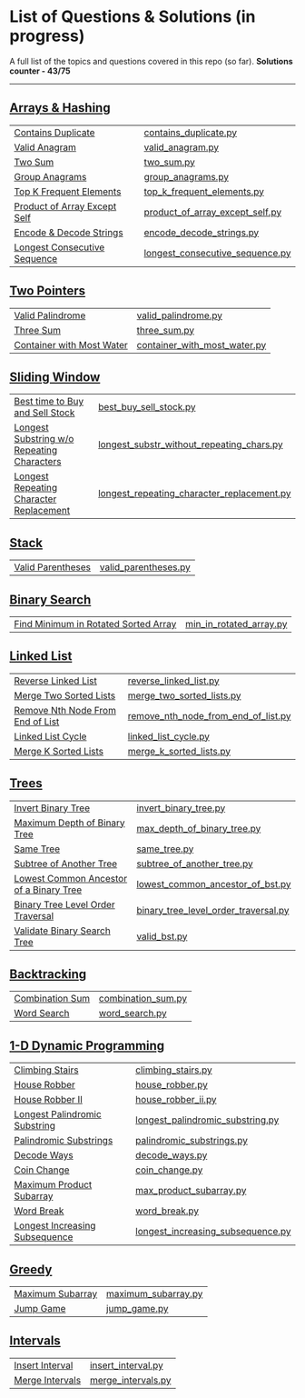 # List of Questions & Solutions (in progress) 

A full list of the topics and questions covered in this repo (so far). **Solutions counter - 43/75**

---

## [Arrays & Hashing](Arrays%20&%20Hashing)
| | |
| --- | ----------- |
| [Contains Duplicate](https://leetcode.com/problems/contains-duplicate/) | [contains_duplicate.py](Arrays%20&%20Hashing/contains_duplicate.py) |
| [Valid Anagram](https://leetcode.com/problems/valid-anagram/) | [valid_anagram.py](Arrays%20&%20Hashing/valid_anagram.py) |
| [Two Sum](https://leetcode.com/problems/two-sum/) | [two_sum.py](Arrays%20&%20Hashing/two_sum.py) |
| [Group Anagrams](https://leetcode.com/problems/group-anagrams/) | [group_anagrams.py](Arrays%20&%20Hashing/group_anagrams.py) |
| [Top K Frequent Elements](https://leetcode.com/problems/top-k-frequent-elements/) | [top_k_frequent_elements.py](Arrays%20&%20Hashing/top_k_frequent_elements.py) |
| [Product of Array Except Self](https://leetcode.com/problems/product-of-array-except-self/) | [product_of_array_except_self.py](Arrays%20&%20Hashing/product_of_array_except_self.py) |
| [Encode & Decode Strings](https://www.lintcode.com/problem/659/) | [encode_decode_strings.py](Arrays%20&%20Hashing/encode_decode_strings.py) |
| [Longest Consecutive Sequence](https://leetcode.com/problems/longest-consecutive-sequence/) | [longest_consecutive_sequence.py](Arrays%20&%20Hashing/longest_consecutive_sequence.py) |

## [Two Pointers](Two%20Pointers)
| | |
| --- | ----------- |
| [Valid Palindrome](https://leetcode.com/problems/valid-palindrome/) | [valid_palindrome.py](Two%20Pointers/valid_palindrome.py) |
| [Three Sum](https://leetcode.com/problems/3sum/) | [three_sum.py](Two%20Pointers/three_sum.py) |
| [Container with Most Water](https://leetcode.com/problems/container-with-most-water/) | [container_with_most_water.py](Two%20Pointers/container_with_most_water.py) |

## [Sliding Window](Sliding%20Window)
| | |
| --- | ----------- |
| [Best time to Buy and Sell Stock](https://leetcode.com/problems/best-time-to-buy-and-sell-stock/) | [best_buy_sell_stock.py](Sliding%20Window/best_buy_sell_stock.py) |
| [Longest Substring w/o Repeating Characters](https://leetcode.com/problems/longest-substring-without-repeating-characters/) | [longest_substr_without_repeating_chars.py](Sliding%20Window/longest_substr_without_repeating_chars.py) |
| [Longest Repeating Character Replacement](https://leetcode.com/problems/longest-repeating-character-replacement/) | [longest_repeating_character_replacement.py](Sliding%20Window/longest_repeating_character_replacement.py) |

## [Stack](Stack)
| | |
| --- | ----------- |
| [Valid Parentheses](https://leetcode.com/problems/valid-parentheses/) | [valid_parentheses.py](Stack/valid_parentheses.py) |

## [Binary Search](Binary%20Search)
| | |
| --- | ----------- |
| [Find Minimum in Rotated Sorted Array](https://leetcode.com/problems/find-minimum-in-rotated-sorted-array/) | [min_in_rotated_array.py](Binary%20Search/min_in_rotated_array.py) |

## [Linked List](Linked%20List)
| | |
| --- | ----------- |
| [Reverse Linked List](https://leetcode.com/problems/reverse-linked-list/) | [reverse_linked_list.py](Linked%20List/reverse_linked_list.py) |
| [Merge Two Sorted Lists](https://leetcode.com/problems/merge-two-sorted-lists/) | [merge_two_sorted_lists.py](Linked%20List/merge_two_sorted_lists.py) |
| [Remove Nth Node From End of List](https://leetcode.com/problems/remove-nth-node-from-end-of-list/) | [remove_nth_node_from_end_of_list.py](Linked%20List/remove_nth_node_from_end_of_list.py) |
| [Linked List Cycle](https://leetcode.com/problems/linked-list-cycle/) | [linked_list_cycle.py](Linked%20List/linked_list_cycle.py) |
| [Merge K Sorted Lists](https://leetcode.com/problems/merge-k-sorted-lists/) | [merge_k_sorted_lists.py](Linked%20List/merge_k_sorted_lists.py) |


## [Trees](Trees)
| | |
| --- | ----------- |
| [Invert Binary Tree](https://leetcode.com/problems/invert-binary-tree/) | [invert_binary_tree.py](Trees/invert_binary_tree.py) |
| [Maximum Depth of Binary Tree](https://leetcode.com/problems/maximum-depth-of-binary-tree/) | [max_depth_of_binary_tree.py](Trees/max_depth_of_binary_tree.py) |
| [Same Tree](https://leetcode.com/problems/same-tree/) | [same_tree.py](Trees/same_tree.py) |
| [Subtree of Another Tree](https://leetcode.com/problems/subtree-of-another-tree/) | [subtree_of_another_tree.py](Trees/subtree_of_another_tree.py) |
| [Lowest Common Ancestor of a Binary Tree](https://leetcode.com/problems/lowest-common-ancestor-of-a-binary-tree/) | [lowest_common_ancestor_of_bst.py](Trees/lowest_common_ancestor_of_bst.py) |
| [Binary Tree Level Order Traversal](https://leetcode.com/problems/binary-tree-level-order-traversal/) | [binary_tree_level_order_traversal.py](Trees/binary_tree_level_order_traversal.py) |
| [Validate Binary Search Tree](https://leetcode.com/problems/valid-binary-search-tree/) | [valid_bst.py](Trees/valid_bst.py) |

## [Backtracking](Backtracking)
| | |
| --- | ----------- |
| [Combination Sum](https://leetcode.com/problems/combination-sum/) | [combination_sum.py](Backtracking/combination_sum.py) |
| [Word Search](https://leetcode.com/problems/word-search/) | [word_search.py](Backtracking/word_search.py) |

## [1-D Dynamic Programming](1-D%20Dynamic%20Programming)
| | |
| --- | ----------- |
| [Climbing Stairs](https://leetcode.com/problems/climbing-stairs/) | [climbing_stairs.py](1-D%20Dynamic%20Programming/climbing_stairs.py) |
| [House Robber](https://leetcode.com/problems/house-robber/) | [house_robber.py](1-D%20Dynamic%20Programming/house_robber.py) |
| [House Robber II](https://leetcode.com/problems/house-robber-ii/) | [house_robber_ii.py](1-D%20Dynamic%20Programming/house_robber_ii.py) |
| [Longest Palindromic Substring](https://leetcode.com/problems/longest-palindromic-substring/) | [longest_palindromic_substring.py](1-D%20Dynamic%20Programming/longest_palindromic_substring.py) |
 |[Palindromic Substrings](https://leetcode.com/problems/palindromic-substrings/) | [palindromic_substrings.py](1-D%20Dynamic%20Programming/palindromic_substrings.py) |
| [Decode Ways](https://leetcode.com/problems/decode-ways/) | [decode_ways.py](1-D%20Dynamic%20Programming/decode_ways.py) |
| [Coin Change](https://leetcode.com/problems/coin-change/) | [coin_change.py](1-D%20Dynamic%20Programming/coin_change.py) |
| [Maximum Product Subarray](https://leetcode.com/problems/maximum-product-subarray/) | [max_product_subarray.py](1-D%20Dynamic%20Programming/max_product_subarray.py) |
| [Word Break](https://leetcode.com/problems/word-break/) | [word_break.py](1-D%20Dynamic%20Programming/word_break.py) |
| [Longest Increasing Subsequence](https://leetcode.com/problems/longest-increasing-subsequence/) | [longest_increasing_subsequence.py](1-D%20Dynamic%20Programming/longest_increasing_subsequence.py) |

## [Greedy](Greedy)
| | |
| --- | ----------- |
| [Maximum Subarray](https://leetcode.com/problems/maximum-subarray/) | [maximum_subarray.py](Greedy/maximum_subarray.py) |
| [Jump Game](https://leetcode.com/problems/jump-game/) | [jump_game.py](Greedy/jump_game.py)

## [Intervals](Intervals)
| | |
| --- | ----------- |
| [Insert Interval](https://leetcode.com/problems/insert-interval/) | [insert_interval.py](Intervals/insert_interval.py) |
| [Merge Intervals](https://leetcode.com/problems/merge-intervals/) | [merge_intervals.py](Intervals/merge_intervals.py) |
